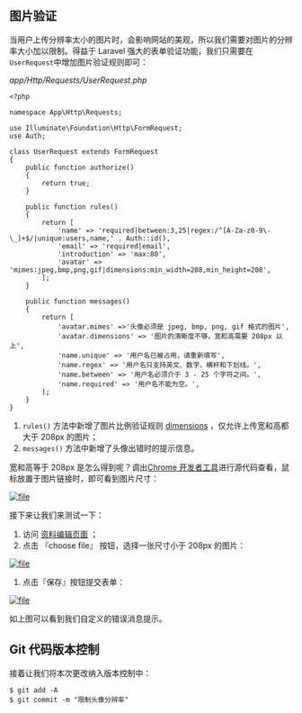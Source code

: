 ## 图片验证

当用户上传分辨率太小的图片时，会影响网站的美观，所以我们需要对图片的分辨率大小加以限制。得益于 Laravel 强大的表单验证功能，我们只需要在`UserRequest`中增加图片验证规则即可：

_app/Http/Requests/UserRequest.php_

```
<?php

namespace App\Http\Requests;

use Illuminate\Foundation\Http\FormRequest;
use Auth;

class UserRequest extends FormRequest
{
    public function authorize()
    {
        return true;
    }

    public function rules()
    {
        return [
            'name' => 'required|between:3,25|regex:/^[A-Za-z0-9\-\_]+$/|unique:users,name,' . Auth::id(),
            'email' => 'required|email',
            'introduction' => 'max:80',
            'avatar' => 'mimes:jpeg,bmp,png,gif|dimensions:min_width=208,min_height=208',
        ];
    }

    public function messages()
    {
        return [
            'avatar.mimes' =>'头像必须是 jpeg, bmp, png, gif 格式的图片',
            'avatar.dimensions' => '图片的清晰度不够，宽和高需要 208px 以上',
            'name.unique' => '用户名已被占用，请重新填写',
            'name.regex' => '用户名只支持英文、数字、横杆和下划线。',
            'name.between' => '用户名必须介于 3 - 25 个字符之间。',
            'name.required' => '用户名不能为空。',
        ];
    }
}
```

1. `rules()`
   方法中新增了图片比例验证规则
   [dimensions](https://learnku.com/docs/laravel/5.7/validation#rule-dimensions)
   ，仅允许上传宽和高都大于 208px 的图片；
2. `messages()`
   方法中新增了头像出错时的提示信息。

宽和高等于 208px 是怎么得到呢？调出[Chrome 开发者工具](https://jingyan.baidu.com/article/20095761c1414acb0721b4bd.html)进行源代码查看，鼠标放置于图片链接时，即可看到图片尺寸：

[![](https://iocaffcdn.phphub.org/uploads/images/201812/23/1/1TbxIfVhbc.png!large "file")](https://iocaffcdn.phphub.org/uploads/images/201812/23/1/1TbxIfVhbc.png!large)

接下来让我们来测试一下：

1. 访问
   [资料编辑页面](http://larabbs.test/users/1/edit)
   ；
2. 点击 『choose file』 按钮，选择一张尺寸小于 208px 的图片：

[![](https://iocaffcdn.phphub.org/uploads/images/201812/23/1/htQaW1wrhF.png!large "file")](https://iocaffcdn.phphub.org/uploads/images/201812/23/1/htQaW1wrhF.png!large)

1. 点击『保存』按钮提交表单：

[![](https://iocaffcdn.phphub.org/uploads/images/201812/23/1/g4naW50059.png!large "file")](https://iocaffcdn.phphub.org/uploads/images/201812/23/1/g4naW50059.png!large)

如上图可以看到我们自定义的错误消息提示。

## Git 代码版本控制

接着让我们将本次更改纳入版本控制中：

```
$ git add -A
$ git commit -m "限制头像分辨率"
```



